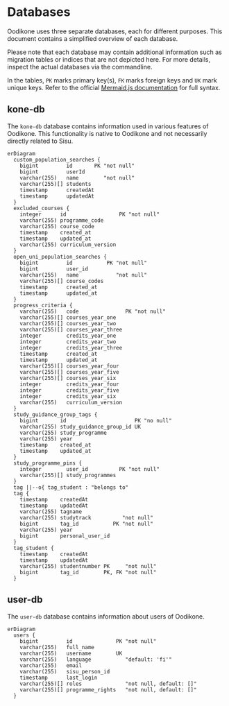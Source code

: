 # Databases

Oodikone uses three separate databases, each for different purposes. This document contains a simplified overview of each database.

Please note that each database may contain additional information such as migration tables or indices that are not depicted here. For more details, inspect the actual databases via the commandline.

In the tables, `PK` marks primary key(s), `FK` marks foreign keys and `UK` mark unique keys. Refer to the official [Mermaid.js documentation](https://mermaid.js.org/syntax/entityRelationshipDiagram.html) for full syntax.

## kone-db

The `kone-db` database contains information used in various features of Oodikone. This functionality is native to Oodikone and not necessarily directly related to Sisu.

```mermaid
erDiagram
  custom_population_searches {
    bigint         id       PK "not null"
    bigint         userId
    varchar(255)   name        "not null"
    varchar(255)[] students
    timestamp      createdAt
    timestamp      updatedAt
  }
  excluded_courses {
    integer      id                 PK "not null"
    varchar(255) programme_code
    varchar(255) course_code
    timestamp    created_at
    timestamp    updated_at
    varchar(255) curriculum_version
  }
  open_uni_population_searches {
    bigint         id           PK "not null"
    bigint         user_id
    varchar(255)   name            "not null"
    varchar(255)[] course_codes
    timestamp      created_at
    timestamp      updated_at
  }
  progress_criteria {
    varchar(255)   code               PK "not null"
    varchar(255)[] courses_year_one
    varchar(255)[] courses_year_two
    varchar(255)[] courses_year_three
    integer        credits_year_one
    integer        credits_year_two
    integer        credits_year_three
    timestamp      created_at
    timestamp      updated_at
    varchar(255)[] courses_year_four
    varchar(255)[] courses_year_five
    varchar(255)[] courses_year_six
    integer        credits_year_four
    integer        credits_year_five
    integer        credits_year_six
    varchar(255)   curriculum_version
  }
  study_guidance_group_tags {
    bigint       id                      PK "no null"
    varchar(255) study_guidance_group_id UK
    varchar(255) study_programme
    varchar(255) year
    timestamp    created_at
    timestamp    updated_at
  }
  study_programme_pins {
    integer        user_id          PK "not null"
    varchar(255)[] study_programmes
  }
  tag ||--o{ tag_student : "belongs to"
  tag {
    timestamp    createdAt
    timestamp    updatedAt
    varchar(255) tagname
    varchar(255) studytrack          "not null"
    bigint       tag_id           PK "not null"
    varchar(255) year
    bigint       personal_user_id
  }
  tag_student {
    timestamp    createdAt
    timestamp    updatedAt
    varchar(255) studentnumber PK     "not null"
    bigint       tag_id        PK, FK "not null"
  }
```

## user-db

The `user-db` database contains information about users of Oodikone.

```mermaid
erDiagram
  users {
    bigint         id              PK "not null"
    varchar(255)   full_name
    varchar(255)   username        UK
    varchar(255)   language           "default: 'fi'"
    varchar(255)   email
    varchar(255)   sisu_person_id
    timestamp      last_login
    varchar(255)[] roles              "not null, default: []"
    varchar(255)[] programme_rights   "not null, default: []"
  }
```
